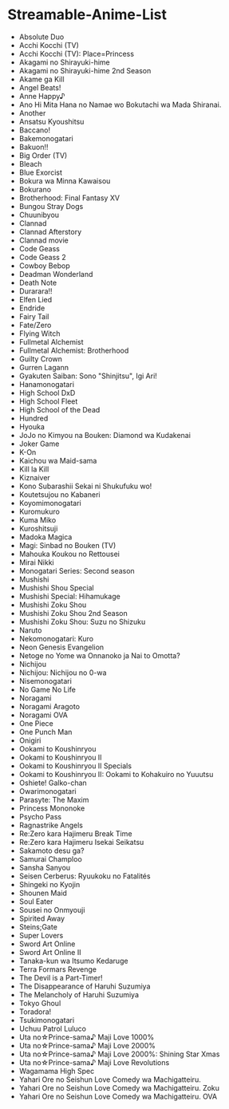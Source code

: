 # Streamable-Anime-List

- Absolute Duo
- Acchi Kocchi (TV)
- Acchi Kocchi (TV): Place=Princess
- Akagami no Shirayuki-hime
- Akagami no Shirayuki-hime 2nd Season
- Akame ga Kill
- Angel Beats!
- Anne Happy♪
- Ano Hi Mita Hana no Namae wo Bokutachi wa Mada Shiranai.
- Another
- Ansatsu Kyoushitsu
- Baccano!
- Bakemonogatari
- Bakuon!!
- Big Order (TV)
- Bleach
- Blue Exorcist
- Bokura wa Minna Kawaisou
- Bokurano
- Brotherhood: Final Fantasy XV
- Bungou Stray Dogs
- Chuunibyou
- Clannad
- Clannad Afterstory
- Clannad movie
- Code Geass
- Code Geass 2
- Cowboy Bebop
- Deadman Wonderland
- Death Note
- Durarara!!
- Elfen Lied
- Endride
- Fairy Tail
- Fate/Zero
- Flying Witch
- Fullmetal Alchemist
- Fullmetal Alchemist: Brotherhood
- Guilty Crown
- Gurren Lagann
- Gyakuten Saiban: Sono "Shinjitsu", Igi Ari!
- Hanamonogatari
- High School DxD
- High School Fleet
- High School of the Dead
- Hundred
- Hyouka
- JoJo no Kimyou na Bouken: Diamond wa Kudakenai
- Joker Game
- K-On
- Kaichou wa Maid-sama
- Kill la Kill
- Kiznaiver
- Kono Subarashii Sekai ni Shukufuku wo!
- Koutetsujou no Kabaneri
- Koyomimonogatari
- Kuromukuro
- Kuma Miko
- Kuroshitsuji
- Madoka Magica
- Magi: Sinbad no Bouken (TV)
- Mahouka Koukou no Rettousei
- Mirai Nikki
- Monogatari Series: Second season
- Mushishi
- Mushishi Shou Special
- Mushishi Special: Hihamukage
- Mushishi Zoku Shou
- Mushishi Zoku Shou 2nd Season
- Mushishi Zoku Shou: Suzu no Shizuku
- Naruto
- Nekomonogatari: Kuro
- Neon Genesis Evangelion
- Netoge no Yome wa Onnanoko ja Nai to Omotta?
- Nichijou
- Nichijou: Nichijou no 0-wa
- Nisemonogatari
- No Game No Life
- Noragami
- Noragami Aragoto
- Noragami OVA
- One Piece
- One Punch Man
- Onigiri
- Ookami to Koushinryou
- Ookami to Koushinryou II
- Ookami to Koushinryou II Specials
- Ookami to Koushinryou II: Ookami to Kohakuiro no Yuuutsu
- Oshiete! Galko-chan
- Owarimonogatari
- Parasyte: The Maxim
- Princess Mononoke
- Psycho Pass
- Ragnastrike Angels
- Re:Zero kara Hajimeru Break Time
- Re:Zero kara Hajimeru Isekai Seikatsu
- Sakamoto desu ga?
- Samurai Champloo
- Sansha Sanyou
- Seisen Cerberus: Ryuukoku no Fatalités
- Shingeki no Kyojin
- Shounen Maid
- Soul Eater
- Sousei no Onmyouji
- Spirited Away
- Steins;Gate
- Super Lovers
- Sword Art Online
- Sword Art Online II
- Tanaka-kun wa Itsumo Kedaruge
- Terra Formars Revenge
- The Devil is a Part-Timer!
- The Disappearance of Haruhi Suzumiya
- The Melancholy of Haruhi Suzumiya
- Tokyo Ghoul
- Toradora!
- Tsukimonogatari
- Uchuu Patrol Luluco
- Uta no☆Prince-sama♪ Maji Love 1000%
- Uta no☆Prince-sama♪ Maji Love 2000%
- Uta no☆Prince-sama♪ Maji Love 2000%: Shining Star Xmas
- Uta no☆Prince-sama♪ Maji Love Revolutions
- Wagamama High Spec
- Yahari Ore no Seishun Love Comedy wa Machigatteiru.
- Yahari Ore no Seishun Love Comedy wa Machigatteiru. Zoku
- Yahari Ore no Seishun Love Comedy wa Machigatteiru. OVA
